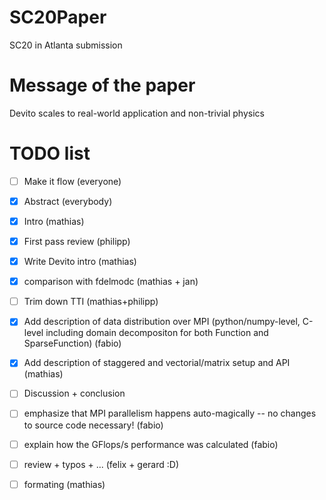 # SC20Paper

SC20 in Atlanta submission

# Message of the paper

Devito scales to real-world application and non-trivial physics

# TODO list

- [ ] Make it flow (everyone)
- [x] Abstract (everybody)
- [x] Intro (mathias) 
- [x] First pass review (philipp) 
- [x] Write Devito intro (mathias)
- [x] comparison with fdelmodc (mathias + jan)
- [ ] Trim down TTI (mathias+philipp)
- [x] Add description of data distribution over MPI (python/numpy-level, C-level including domain decompositon for both Function and SparseFunction)  (fabio)
- [x] Add description of staggered and vectorial/matrix setup and API (mathias)
- [ ] Discussion + conclusion
- [ ] emphasize that MPI parallelism happens auto-magically -- no changes to source code necessary! (fabio)
- [ ] explain how the GFlops/s performance was calculated (fabio)
  

- [ ] review + typos + ... (felix + gerard :D)
- [ ] formating (mathias)

